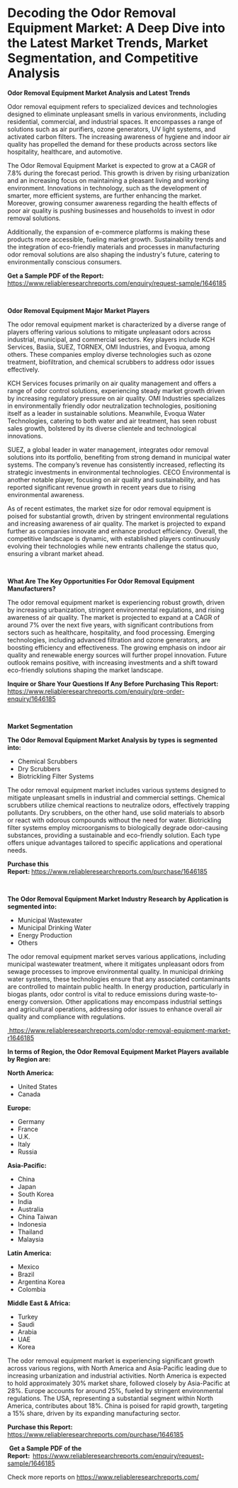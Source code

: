<p><h1>Decoding the Odor Removal Equipment Market: A Deep Dive into the Latest Market Trends, Market Segmentation, and Competitive Analysis</h1></p><p><strong>Odor Removal Equipment Market Analysis and Latest Trends</strong></p>
<p><p>Odor removal equipment refers to specialized devices and technologies designed to eliminate unpleasant smells in various environments, including residential, commercial, and industrial spaces. It encompasses a range of solutions such as air purifiers, ozone generators, UV light systems, and activated carbon filters. The increasing awareness of hygiene and indoor air quality has propelled the demand for these products across sectors like hospitality, healthcare, and automotive.</p><p>The Odor Removal Equipment Market is expected to grow at a CAGR of 7.8% during the forecast period. This growth is driven by rising urbanization and an increasing focus on maintaining a pleasant living and working environment. Innovations in technology, such as the development of smarter, more efficient systems, are further enhancing the market. Moreover, growing consumer awareness regarding the health effects of poor air quality is pushing businesses and households to invest in odor removal solutions.</p><p>Additionally, the expansion of e-commerce platforms is making these products more accessible, fueling market growth. Sustainability trends and the integration of eco-friendly materials and processes in manufacturing odor removal solutions are also shaping the industry's future, catering to environmentally conscious consumers.</p></p>
<p><strong>Get a Sample PDF of the Report:&nbsp;</strong> <a href="https://www.reliableresearchreports.com/enquiry/request-sample/1646185?utm_campaign=2633&utm_medium=2&utm_source=Github&utm_content=ia&utm_term=23022025&utm_id=odor-removal-equipment">https://www.reliableresearchreports.com/enquiry/request-sample/1646185</a></p>
<p>&nbsp;</p>
<p><strong>Odor Removal Equipment Major Market Players</strong></p>
<p><p>The odor removal equipment market is characterized by a diverse range of players offering various solutions to mitigate unpleasant odors across industrial, municipal, and commercial sectors. Key players include KCH Services, Basiia, SUEZ, TORNEX, OMI Industries, and Evoqua, among others. These companies employ diverse technologies such as ozone treatment, biofiltration, and chemical scrubbers to address odor issues effectively.</p><p>KCH Services focuses primarily on air quality management and offers a range of odor control solutions, experiencing steady market growth driven by increasing regulatory pressure on air quality. OMI Industries specializes in environmentally friendly odor neutralization technologies, positioning itself as a leader in sustainable solutions. Meanwhile, Evoqua Water Technologies, catering to both water and air treatment, has seen robust sales growth, bolstered by its diverse clientele and technological innovations.</p><p>SUEZ, a global leader in water management, integrates odor removal solutions into its portfolio, benefiting from strong demand in municipal water systems. The company’s revenue has consistently increased, reflecting its strategic investments in environmental technologies. CECO Environmental is another notable player, focusing on air quality and sustainability, and has reported significant revenue growth in recent years due to rising environmental awareness.</p><p>As of recent estimates, the market size for odor removal equipment is poised for substantial growth, driven by stringent environmental regulations and increasing awareness of air quality. The market is projected to expand further as companies innovate and enhance product efficiency. Overall, the competitive landscape is dynamic, with established players continuously evolving their technologies while new entrants challenge the status quo, ensuring a vibrant market ahead.</p></p>
<p>&nbsp;</p>
<p><strong>What Are The Key Opportunities For Odor Removal Equipment Manufacturers?</strong></p>
<p><p>The odor removal equipment market is experiencing robust growth, driven by increasing urbanization, stringent environmental regulations, and rising awareness of air quality. The market is projected to expand at a CAGR of around 7% over the next five years, with significant contributions from sectors such as healthcare, hospitality, and food processing. Emerging technologies, including advanced filtration and ozone generators, are boosting efficiency and effectiveness. The growing emphasis on indoor air quality and renewable energy sources will further propel innovation. Future outlook remains positive, with increasing investments and a shift toward eco-friendly solutions shaping the market landscape.</p></p>
<p><strong>Inquire or Share Your Questions If Any Before Purchasing This Report:</strong> <a href="https://www.reliableresearchreports.com/enquiry/pre-order-enquiry/1646185?utm_campaign=2633&utm_medium=2&utm_source=Github&utm_content=ia&utm_term=23022025&utm_id=odor-removal-equipment">https://www.reliableresearchreports.com/enquiry/pre-order-enquiry/1646185</a></p>
<p>&nbsp;</p>
<p><strong>Market Segmentation</strong></p>
<p><strong>The Odor Removal Equipment Market Analysis by types is segmented into:</strong></p>
<p><ul><li>Chemical Scrubbers</li><li>Dry Scrubbers</li><li>Biotrickling Filter Systems</li></ul></p>
<p><p>The odor removal equipment market includes various systems designed to mitigate unpleasant smells in industrial and commercial settings. Chemical scrubbers utilize chemical reactions to neutralize odors, effectively trapping pollutants. Dry scrubbers, on the other hand, use solid materials to absorb or react with odorous compounds without the need for water. Biotrickling filter systems employ microorganisms to biologically degrade odor-causing substances, providing a sustainable and eco-friendly solution. Each type offers unique advantages tailored to specific applications and operational needs.</p></p>
<p><strong>Purchase this Report:&nbsp;</strong><a href="https://www.reliableresearchreports.com/purchase/1646185?utm_campaign=2633&utm_medium=2&utm_source=Github&utm_content=ia&utm_term=23022025&utm_id=odor-removal-equipment">https://www.reliableresearchreports.com/purchase/1646185</a></p>
<p>&nbsp;</p>
<p><strong>The Odor Removal Equipment Market Industry Research by Application is segmented into:</strong></p>
<p><ul><li>Municipal Wastewater</li><li>Municipal Drinking Water</li><li>Energy Production</li><li>Others</li></ul></p>
<p><p>The odor removal equipment market serves various applications, including municipal wastewater treatment, where it mitigates unpleasant odors from sewage processes to improve environmental quality. In municipal drinking water systems, these technologies ensure that any associated contaminants are controlled to maintain public health. In energy production, particularly in biogas plants, odor control is vital to reduce emissions during waste-to-energy conversion. Other applications may encompass industrial settings and agricultural operations, addressing odor issues to enhance overall air quality and compliance with regulations.</p></p>
<p><a href="https://www.reliableresearchreports.com/odor-removal-equipment-market-r1646185?utm_campaign=2633&utm_medium=2&utm_source=Github&utm_content=ia&utm_term=23022025&utm_id=odor-removal-equipment">&nbsp;https://www.reliableresearchreports.com/odor-removal-equipment-market-r1646185</a></p>
<p><strong>In terms of Region, the Odor Removal Equipment Market Players available by Region are:</strong></p>
<p>
    <p> <strong> North America: </strong>
        <ul>
            <li>United States</li>
            <li>Canada</li>
        </ul>
        </p> 
    <p> <strong> Europe: </strong>
        <ul>
            <li>Germany</li>
            <li>France</li>
            <li>U.K.</li>
            <li>Italy</li>
            <li>Russia</li>
        </ul>
        </p> 
    <p> <strong> Asia-Pacific: </strong>
        <ul>
            <li>China</li>
            <li>Japan</li>
            <li>South Korea</li>
            <li>India</li>
            <li>Australia</li>
            <li>China Taiwan</li>
            <li>Indonesia</li>
            <li>Thailand</li>
            <li>Malaysia</li>
        </ul>
        </p> 
    <p> <strong> Latin America: </strong>
        <ul>
            <li>Mexico</li>
            <li>Brazil</li>
            <li>Argentina Korea</li>
            <li>Colombia</li>
        </ul>
        </p> 
    <p> <strong> Middle East & Africa: </strong>
        <ul>
            <li>Turkey</li>
            <li>Saudi</li>
            <li>Arabia</li>
            <li>UAE</li>
            <li>Korea</li>
        </ul>
    </p>
    </p>
<p><p>The odor removal equipment market is experiencing significant growth across various regions, with North America and Asia-Pacific leading due to increasing urbanization and industrial activities. North America is expected to hold approximately 30% market share, followed closely by Asia-Pacific at 28%. Europe accounts for around 25%, fueled by stringent environmental regulations. The USA, representing a substantial segment within North America, contributes about 18%. China is poised for rapid growth, targeting a 15% share, driven by its expanding manufacturing sector.</p></p>
<p><strong>Purchase this Report: </strong><a href="https://www.reliableresearchreports.com/purchase/1646185?utm_campaign=2633&utm_medium=2&utm_source=Github&utm_content=ia&utm_term=23022025&utm_id=odor-removal-equipment">https://www.reliableresearchreports.com/purchase/1646185</a></p>
<p>&nbsp;<strong>Get a Sample PDF of the Report:&nbsp;&nbsp;</strong><a href="https://www.reliableresearchreports.com/enquiry/request-sample/1646185?utm_campaign=2633&utm_medium=2&utm_source=Github&utm_content=ia&utm_term=23022025&utm_id=odor-removal-equipment">https://www.reliableresearchreports.com/enquiry/request-sample/1646185</a></p>
<p><strong></strong></p>
<p>Check more reports on <a href="https://www.reliableresearchreports.com/?utm_campaign=2633&utm_medium=2&utm_source=Github&utm_content=ia&utm_term=23022025&utm_id=odor-removal-equipment">https://www.reliableresearchreports.com/</a></p>